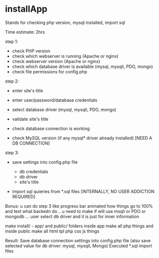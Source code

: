 # installApp
Stands for checking php version, mysql installed, import sql

Time estimate: 2hrs

step 1:
 - check PHP version
 - check which webserver is running (Apache or nginx)
 - check webserver version (Apache or nginx)
 - check which database driver is available (mysql, mysqli, PDO, mongo)
 - check file permissions for config.php

step 2:
 - enter site's title
 - enter user/password/database credentials
 - select database driver (mysql, mysqli, PDO, mongo)

 - validate site's title
 - check database connection is working
 - check MySQL version (if any mysql* driver already installed) [NEED A DB CONNECTION]

step 3:
 - save settings into config.php file
   - db credentials
   - db driver
   - site's title

 - import sql quieries from *.sql files [INTERNALLY, NO USER ADDICTION REQUIRED]

Bonus:
u can do step 3 like  progress bar animated how things go to 100% and text what backedn do ..
u need to make if will use msqli  or PDO or mongodb ... user select db driver and it is just for inner information

make   install/   - app/   and  public/    folders
inside app make all php  things   and  inside  public   make  all html  tpl  php css  js  things

Result:
Save database connection settings into config.php file (also save selected value for db driver: mysql, mysqli, Mongo)
Executed *.sql import files
